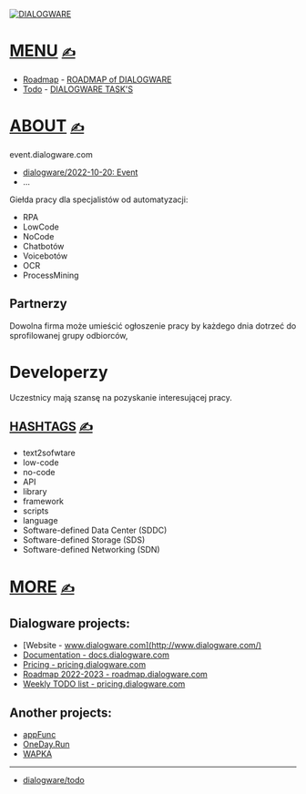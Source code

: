 

[![DIALOGWARE](http://logo.dialogware.com/dialogware-2lines.png)](http://roadmap.dialogware.com/)

# [MENU](https://github.com/dialogware/todo/blob/main/DOCS/MENU.md)  [<span style='font-size:20px;'>&#x270D;</span>](https://github.com/dialogware/todo/edit/main/DOCS/MENU.md)

+ [Roadmap](http://roadmap.dialogware.com/) - [ROADMAP of DIALOGWARE](https://github.com/orgs/dialogware/projects/2/views/1)
+ [Todo](http://todo.dialogware.com/) - [DIALOGWARE TASK'S](https://github.com/orgs/dialogware/projects/1/views/1)


# [ABOUT](https://github.com/dialogware/event/blob/main/DOCS/ABOUT.md) [<span style='font-size:20px;'>&#x270D;</span>](https://github.com/dialogware/event/edit/main/DOCS/ABOUT.md)

event.dialogware.com

+ [dialogware/2022-10-20: Event](https://github.com/dialogware/2022-10-20)
+ ...


Giełda pracy dla specjalistów od automatyzacji:

+ RPA
+ LowCode
+ NoCode
+ Chatbotów
+ Voicebotów
+ OCR
+ ProcessMining


## Partnerzy
Dowolna firma może umieścić ogłoszenie pracy by każdego dnia dotrzeć do sprofilowanej grupy odbiorców,

# Developerzy

Uczestnicy mają szansę na pozyskanie interesującej pracy.
## [HASHTAGS](https://github.com/dialogware/docs/blob/main/DOCS/TAGS.md) [<span style='font-size:20px;'>&#x270D;</span>](https://github.com/dialogware/docs/edit/main/DOCS/TAGS.md)

+ text2sofwtare
+ low-code
+ no-code
+ API
+ library
+ framework
+ scripts
+ language
+ Software-defined Data Center (SDDC)
+ Software-defined Storage (SDS)
+ Software-defined Networking (SDN)

# [MORE](https://github.com/dialogware/docs/blob/main/DOCS/MORE.md) [<span style='font-size:20px;'>&#x270D;</span>](https://github.com/dialogware/docs/edit/main/DOCS/MORE.md)

## Dialogware projects:

+ [Website - www.dialogware.com](http://www.dialogware.com/)
+ [Documentation - docs.dialogware.com](http://docs.dialogware.com/)
+ [Pricing - pricing.dialogware.com](http://pricing.dialogware.com/)
+ [Roadmap 2022-2023 - roadmap.dialogware.com](http://roadmap.dialogware.com/)
+ [Weekly TODO list - pricing.dialogware.com](http://todo.dialogware.com/)


## Another projects:

+ [appFunc](https://github.com/orgs/appfunc/repositories)
+ [OneDay.Run](https://github.com/orgs/oneday-run/repositories)
+ [WAPKA](https://github.com/wapka-pl)


---

+ [dialogware/todo](https://github.com/dialogware/todo)
